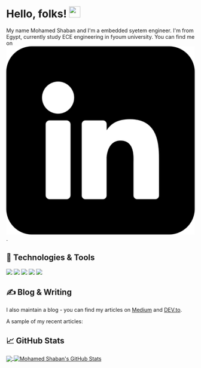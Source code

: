 



# Hello, folks! <img src="https://raw.githubusercontent.com/MartinHeinz/MartinHeinz/master/wave.gif" width="30px" height="30px" />

My name Mohamed Shaban and I'm a embedded syetem engineer. I'm from Egypt,  currently study ECE engineering in fyoum university. You can find me   on [![LinkedIn][3.2]][3].

## 🔧 Technologies & Tools
![](https://img.shields.io/badge/Editor-visual_studio-informational?style=flat&logo=visualstudio&logoColor=white&color=2bbc8a)
![](https://img.shields.io/badge/eclipse-informational?style=flat&logo=eclipse&logoColor=white&color=2bbc8a)
![](https://img.shields.io/badge/Code-Python-informational?style=flat&logo=python&logoColor=white&color=2bbc8a)
![](https://img.shields.io/badge/Code-C/C++-informational?style=flat&logo=C&logoColor=white&color=2bbc8a)
![](https://img.shields.io/badge/Code-C++-informational?style=flat&logo=cplusplus&logoColor=white&color=2bbc8a)



## &#x270d; Blog & Writing

 I also maintain a blog - you can find my articles on  [Medium](https://medium.com/@ms3055) and [DEV.to](https://dev.to/mo20028).

A sample of my recent articles:



## &#x1f4c8; GitHub Stats



<a href="https://github.com/mo20028/mo20028">
  <img align="center" src="https://github-readme-stats.vercel.app/api/top-langs/?username=mo20028&hide=java,html,tex&title_color=ffffff&text_color=c9cacc&icon_color=2bbc8a&bg_color=1d1f21&langs_count=3" />
</a>
<a href="https://github.com/mo20028">
  <img align="center" src="https://github-readme-stats.vercel.app/api?username=mo20028&show_icons=true&line_height=27&count_private=true&title_color=ffffff&text_color=c9cacc&icon_color=2bbc8a&bg_color=1d1f21" alt="Mohamed Shaban's GitHub Stats" />
</a>


<!-- icons without padding -->
[3.2]: https://github.com/mo20028/mo20028/blob/main/linkedin.png (LinkedIn icon without padding)


<!-- links to your social media accounts -->

[1]: https://twitter.com/Mohamed93465854
[2]: https://github.com/mo20028
[3]: https://www.linkedin.com/in/mohamed-shaban-663863259/



